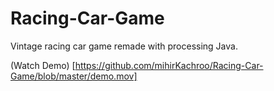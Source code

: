 # Racing-Car-Game

Vintage racing car game remade with processing Java.

(Watch Demo) [https://github.com/mihirKachroo/Racing-Car-Game/blob/master/demo.mov]
